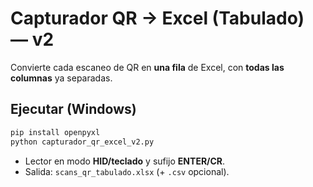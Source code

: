 # Capturador QR → Excel (Tabulado) — v2

Convierte cada escaneo de QR en **una fila** de Excel, con **todas las columnas** ya separadas.

## Ejecutar (Windows)
```bash
pip install openpyxl
python capturador_qr_excel_v2.py
```
- Lector en modo **HID/teclado** y sufijo **ENTER/CR**.
- Salida: `scans_qr_tabulado.xlsx` (+ `.csv` opcional).

